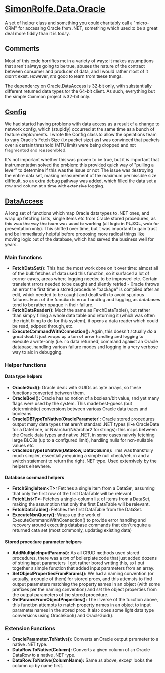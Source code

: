 # [SimonRolfe.Data.Oracle](../src/SimonRolfe.Data.Oracle)

A set of helper class and something you could charitably call a "micro-ORM" for accessing Oracle from .NET, something which used to be a great deal more fiddly than it is today.

## Comments

Most of this code horrifies me in a variety of ways: it makes assumptions that aren't always going to be true, abuses the nature of the contract between consumer and producer of data, and I would rather most of it didn't exist.
However, it's good to learn from these things.

The dependency on Oracle.DataAccess is 32-bit only, with substantially different returned data types for the 64-bit client. As such, everything but the simple Common project is 32-bit only.

## [Config](../src/SimonRolfe.Data.Oracle/Config.cs)

We had started having problems with data access as a result of a change to network config, which (stupidly) occurred at the same time as a bunch of feature deployments. I wrote the Config class to allow the operations team to vary Oracle's Fetch Size (i.e packet size) as I was convinced that packets over a certain threshold (MTU limit) were being dropped and not fragmented and reassembled. 

It's not important whether this was proven to be true, but it *is* important that instrumentation solved the problem: this provided quick way of "pulling a lever" to determine if this was the issue or not. The issue was destroying the entire data set, making measurement of the maximum permissible size difficult, so an extra debug pathway was added, which filled the data set a row and column at a time with extensive logging.

## [DataAccess](../src/SimonRolfe.Data.Oracle/DataAccess.cs)

A long set of functions which map Oracle data types to .NET ones, and wrap up fetching Lists, single items etc from Oracle stored procedures, as this was the way the team was used to working (all logic in PL/SQL, web for presentation only). This shifted over time, but it was important to gain trust and be immediately helpful before proposing more radical things like moving logic out of the database, which had served the business well for years.

### Main functions

- **FetchDataSet():** This had the most work done on it over time: almost all of the bulk fetches of data used this function, so it surfaced a lot of corner cases, areas where logging needed to be improved, etc. Certain transient errors needed to be caught and silently retried - Oracle throws an error the first time a stored procedure "package" is compiled after an edit, which needed to be caught and dealt with to avoid spurious failures. Most of the function is error handling and logging, as databases tend to be rather opaque in their failure.
- **FetchDataReader():** Much the same as FetchDataTable(), but rather than simply filling a whole data table and returning it (which was often the right thing to do for this system), it opens a data reader which could be read, skipped through, etc.
- **ExecuteCommandWithConnection():** Again, this doesn't actually *do* a great deal. It just wraps up a ton of error handling and logging to execute a write-only (i.e. no data returned) command against an Oracle database, handling various failure modes and logging in a very verbose way to aid in debugging.

### Helper functions

#### Data type helpers

- **OracleGuid():** Oracle deals with GUIDs as byte arrays, so these functions converted between them.
- **OracleBool():** Oracle has no notion of a boolean/bit value, and yet many flags were used by the system. This made best-guess (but deterministic) conversions between various Oracle data types and booleans.
- **OracleDBTypeToNative(OracleParameter):** Oracle stored procedures output many data types that aren't standard .NET types (like OracleDate for a DateTime, or NVarchar/NVarchar2 for strings): this maps between the Oracle data types and native .NET, in some cases naively fetching large BLOBs (up to a configured limit), handling nulls for non-nullable values etc.
- **OracleDBTypeToNative(DataRow, DataColumn):** This was thankfully much simpler, essentially requiring a simple null check/return and a switch statement to return the right .NET type. Used extensively by the helpers elsewhere.

#### Database command helpers

- **FetchSingleItem&lt;T&gt;:** Fetches a single item from a DataSet, assuming that only the first row of the first DataTable will be relevant.
- **FetchList&lt;T&gt;:** Fetches a single-column list of items from a DataSet, making the assumption that only the first DataTable will be relevant.
- **FetchDataTable():** Fetches the first DataTable from the DataSet.
- **ExecuteNonQuery():** Wraps up the work of ExecuteCommandWithConnection() to provide error handling and recovery around executing database commands that don't require a returned data set (most commonly, updating existing data).

#### Stored procedure parameter helpers

- **AddMultipleInputParams():** As all CRUD methods used stored procedures, there was a *ton* of boilerplate code that just added dozens of string input parameters. I got rather bored writing this, so I put together a simple function that added input parameters from an array.
- **SetObjectPropertiesFromParams():** We had a naming convention (or actually, a couple of them) for stored procs, and this attempts to find output parameters matching the property names in an object (with some prefixes per the naming convention) and set the object properties from the output parameters of the stored procedure.
- **GetParamsFromObjectProperties():** The inverse of the function above, this function attempts to match property names in an object to input parameter names in the stored proc. It also does some light data type conversions using OracleBool() and OracleGuid().

### Extension Functions

- **OracleParameter.ToNative():** Converts an Oracle output parameter to a native .NET type.
- **DataRow.ToNative(Column):** Converts a given column of an Oracle DataRow to a native .NET type.
- **DataRow.ToNative(ColumnName):** Same as above, except looks the column up by name first.